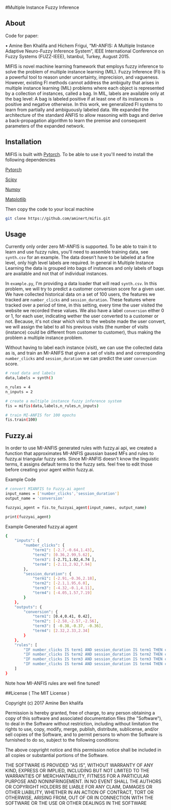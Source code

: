#Multiple Instance Fuzzy Inference
## About 
Code for paper: 

•	Amine Ben Khalifa and Hichem Frigui, “MI-ANFIS: A Multiple Instance Adaptive Neuro-Fuzzy Inference System”, IEEE International Conference on Fuzzy Systems (FUZZ-IEEE), Istanbul, Turkey, August 2015.

MIFIS is novel machine learning framework that employs fuzzy inference to solve the problem of multiple instance learning (MIL). Fuzzy Inference (FI) is a powerful tool to reason under uncertainty, imprecision, and vagueness. However, existing FI methods cannot address the ambiguity that arises in multiple instance learning (MIL) problems where each object is represented by a collection of instances, called a bag. In MIL, labels are available only at the bag level: A bag is labeled positive if at least one of its instances is positive and negative otherwise. In this work, we generalized FI systems to learn from partially and ambiguously labeled data. We expanded the architecture of the standard ANFIS to allow reasoning with bags and derive a back-propagation algorithm to learn the premise and consequent parameters of the expanded network.

## Installation
MIFIS is built with [Pytorch](http://pytorch.org/). To be able to use it you'll need to install the following dependencies

[Pytorch](https://github.com/pytorch/pytorch#install-optional-dependencies)

[Scipy](https://www.scipy.org/)

[Numpy](http://www.numpy.org/)

[Matplotlib](http://matplotlib.org/)

Then copy the code to your local machine

```bash
git clone https://github.com/aminert/mifis.git
```

## Usage
Currently only order zero MI-ANFIS is supported. To be able to train it to learn and use fuzzy rules, you'll need to assemble training data, see `synth.csv` for an example. The data doesn’t have to be labeled at a fine level, only high level labels are required. In general in Multiple Instance Learning the data is grouped into bags of instances and only labels of bags are available and not that of individual instances. 

In `example.py`, I'm providing a data loader that will read `synth.csv`. In this problem, we will try to predict a customer conversion score for a given user. We have collected historical data on a set of 100 users, the features we tracked are `number_clicks` and `session_duration`. These features where tracked over a period of time, in this setting, every time the user visited the website we recorded these values. We also have a label `conversion` either 0 or 1, for each user, indicating wether the user converted to a customer or not. Because, it's not clear which visit to the website made the user convert, we will assign the label to all his previous visits (the number of visits (instance) could be different from customer to customer), thus making the problem a multiple instance problem. 

Without having to label each instance (visit), we can use the collected data as is, and train an MI-ANIFS that given a set of visits and and corresponding `number_clicks` and `session_duration` we can predict the user `conversion` score.  

```bash
# read data and labels
data,labels = synth()

n_rules = 4
n_inputs = 2

# create a multiple instance fuzzy inference system
fis = mifis(data,labels,n_rules,n_inputs)

# train MI-ANFIS for 100 epochs
fis.train(100)
```

## Fuzzy.ai
In order to use MI-ANFIS generated rules with fuzzy.ai api, we created a function that approximates MI-ANFIS gaussian based MFs and rules to fuzzy.ai triangular fuzzy sets. Since MI-ANFIS doesn't know the linguistic terms, it assigns default terms to the fuzzy sets. feel free to edit those before creating your agent within fuzzy.ai.

Example Code
```bash
# convert MIANFIS to Fuzzy.ai agent
input_names = ['number_clicks','session_duration']
output_name = 'conversion'

fuzzyai_agent = fis.to_fuzzyai_agent(input_names, output_name)

print(fuzzyai_agent)
```

Example Generated fuzzy.ai agent
```bash
{
    "inputs": {
        "number_clicks": {
            "term1": [-2.7,-0.64,1.43],
            "term2": [0.36,2.99,5.62],
            "term3": [-2.71,1.02,4.74 ],
            "term4": [-2.11,2.92,7.94]
        },
        "session_duration": {
            "term1": [-2.91,-0.36,2.18],
            "term2": [-2.1,1.95,6.0],
            "term3": [-4.32,-0.1,4.11],
            "term4": [-4.05,1.57,7.19]
        }
    },
    "outputs": {
        "conversion": {
            "term1": [0.4,0.41, 0.42],
            "term2": [-2.58,-2.57,-2.56],
            "term3": [ -0.38,-0.37, -0.36],
            "term4": [2.32,2.33,2.34]
        }
    },
    "rules": [
        "IF number_clicks IS term1 AND session_duration IS term1 THEN conversion IS term1",
        "IF number_clicks IS term2 AND session_duration IS term2 THEN conversion IS term2",
        "IF number_clicks IS term3 AND session_duration IS term3 THEN conversion IS term3",
        "IF number_clicks IS term4 AND session_duration IS term4 THEN conversion IS term4"
    ]
}
```
Note how MI-ANFIS rules are well fine tuned!

##License
( The MIT License )

Copyright (c) 2017 Amine Ben khalifa 

Permission is hereby granted, free of charge, to any person obtaining a copy of this software and associated documentation files (the "Software"), to deal in the Software without restriction, including without limitation the rights to use, copy, modify, merge, publish, distribute, sublicense, and/or sell copies of the Software, and to permit persons to whom the Software is furnished to do so, subject to the following conditions:

The above copyright notice and this permission notice shall be included in all copies or substantial portions of the Software.

THE SOFTWARE IS PROVIDED "AS IS", WITHOUT WARRANTY OF ANY KIND, EXPRESS OR IMPLIED, INCLUDING BUT NOT LIMITED TO THE WARRANTIES OF MERCHANTABILITY, FITNESS FOR A PARTICULAR PURPOSE AND NONINFRINGEMENT. IN NO EVENT SHALL THE AUTHORS OR COPYRIGHT HOLDERS BE LIABLE FOR ANY CLAIM, DAMAGES OR OTHER LIABILITY, WHETHER IN AN ACTION OF CONTRACT, TORT OR OTHERWISE, ARISING FROM, OUT OF OR IN CONNECTION WITH THE SOFTWARE OR THE USE OR OTHER DEALINGS IN THE SOFTWARE



